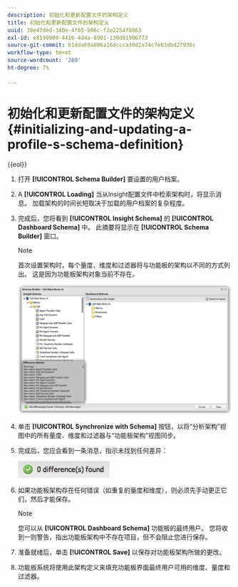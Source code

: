 ```yaml
---
description: 初始化和更新配置文件的架构定义
title: 初始化和更新配置文件的架构定义
uuid: 38e47ded-340e-4f65-b06c-f2e2254f0863
exl-id: e8190909-4416-4d4a-8901-130d01906773
source-git-commit: b1dda69a606a16dccca30d2a74c7e63dbd27936c
workflow-type: tm+mt
source-wordcount: '269'
ht-degree: 7%

---
```


# 初始化和更新配置文件的架构定义{#initializing-and-updating-a-profile-s-schema-definition}

{{eol}}

1. 打开 **[!UICONTROL Schema Builder]** 要设置的用户档案。
1. A **[!UICONTROL Loading]** 当从Insight配置文件中检索架构时，将显示消息。 加载架构的时间长短取决于加载的用户档案的复杂程度。
1. 完成后，您将看到 **[!UICONTROL Insight Schema]** 的 **[!UICONTROL Dashboard Schema]** 中。 此摘要将显示在 **[!UICONTROL Schema Builder]** 窗口。

   >[!NOTE]
   >
   >首次设置架构时，每个量度、维度和过滤器将与功能板的架构以不同的方式列出。 这是因为功能板架构对象当前不存在。

   ![](assets/schema_builder2.png)

1. 单击 **[!UICONTROL Synchronize with Schema]** 按钮，以将“分析架构”视图中的所有量度、维度和过滤器与“功能板架构”视图同步。
1. 完成后，您应会看到一条消息，指示未找到任何差异：

   ![](assets/diff_found.png)

1. 如果功能板架构存在任何错误（如重复的量度和维度），则必须先手动更正它们，然后才能保存。

   >[!NOTE]
   >
   >您可以从 **[!UICONTROL Dashboard Schema]** 功能板的最终用户。 您将收到一则警告，指出功能板架构中不存在项目，但不会阻止您进行保存。

1. 准备就绪后，单击 **[!UICONTROL Save]** 以保存对功能板架构所做的更改。
1. 功能板系统将使用此架构定义来填充功能板界面最终用户可用的维度、量度和过滤器。

